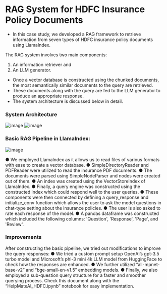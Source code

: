 # RAG System for HDFC Insurance Policy Documents
- In this case study, we developed a RAG framework to retrieve information from seven types of HDFC insurance policy documents using LlamaIndex.

The RAG system involves two main components: 
1. An information retriever and
2. An LLM generator.
  
- Once a vector database is constructed using the chunked documents, the most semantically similar documents to the query are retrieved.
- These documents along with the query are fed to the LLM generator to produce an appropriate response.
- The system architecture is discussed below in detail.

### System Architecture

![image](https://github.com/user-attachments/assets/0b1eedd1-2662-4b62-91eb-54417906a00c)
![image](https://github.com/user-attachments/assets/20a4f885-08f4-4207-92d8-e79fcdd826ab)


### Basic RAG Pipeline in LlamaIndex:
![image](https://github.com/user-attachments/assets/dbc4d2d0-0c1a-4ab2-9a5f-a91a4aa44ec3)

● We employed LlamaIndex as it allows us to read files of various formats with ease to create a vector database.
● SimpleDirectoryReader and PDFReader were utilized to read the insurance PDF documents.
● The documents were parsed using SimpleNodeParser and nodes were created out of them.
● An index was created using the VectorStoreIndex of LlamaIndex.
● Finally, a query engine was constructed using the constructed index which could respond well to the user queries.
● These components were then connected by defining a query_response and initialize_conv function which allows the user to ask the model questions in chat-type setting about the insurance policies.
● The user is also asked to rate each response of the model.
● A pandas dataframe was constructed which included the following columns: 'Question', 'Response', 'Page', and 'Review'.

### Improvements
After constructing the basic pipeline, we tried out modifications to improve the query responses:
● We tried a custom prompt setup OpenAI’s gpt-3.5 turbo model and Microsoft’s phi-3 mini 4k LLM model from HuggingFace to check how the responses are enhanced.
● We further utilized “all-mpnet-base-v2” and “bge-small-en-v1.5” embedding models.
● Finally, we also employed a sub-question query structure for a faster and smoother querying process.
Check this document along with the “HelpMateAI_HDFC.ipynb” notebook for easy implementation.
